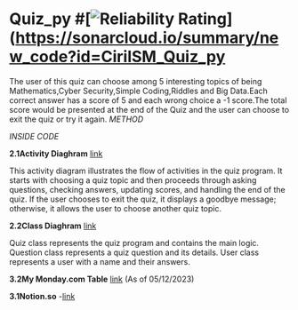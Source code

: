 # Quiz_py #[![Reliability Rating](https://sonarcloud.io/api/project_badges/measure?project=CirilSM_Quiz_py&metric=reliability_rating)](https://sonarcloud.io/summary/new_code?id=CirilSM_Quiz_py
The user of this quiz can choose among 5 interesting topics of being Mathematics,Cyber Security,Simple Coding,Riddles and Big Data.Each correct answer has a score of 5 and each wrong choice a -1 score.The total score would be presented at the end of the Quiz and the user can choose to exit the quiz or try it again.
*METHOD*

*INSIDE CODE*


**2.1Activity Diaghram** [link](https://github.com/CirilSM/Quiz_py/blob/main/Activity%20Diaghram%20(Updated).png)

This activity diagram illustrates the flow of activities in the quiz program. It starts with choosing a quiz topic and then proceeds through asking questions, checking answers, updating scores, and handling the end of the quiz. If the user chooses to exit the quiz, it displays a goodbye message; otherwise, it allows the user to choose another quiz topic.

**2.2Class Diaghram** [link](https://github.com/CirilSM/Quiz_py/blob/main/Class%20Diaghram(updated).png)

Quiz class represents the quiz program and contains the main logic.
Question class represents a quiz question and its details.
User class represents a user with a name and their answers.

**3.2My Monday.com Table** [link](https://github.com/CirilSM/Quiz_py/blob/main/Monday%20com.png) (As of 05/12/2023)

**3.1Notion.so** -[link](https://wry-lamp-8a7.notion.site/Quiz-Program-7abd1dbe368640649303ea09d23d82cc?pvs=4)


